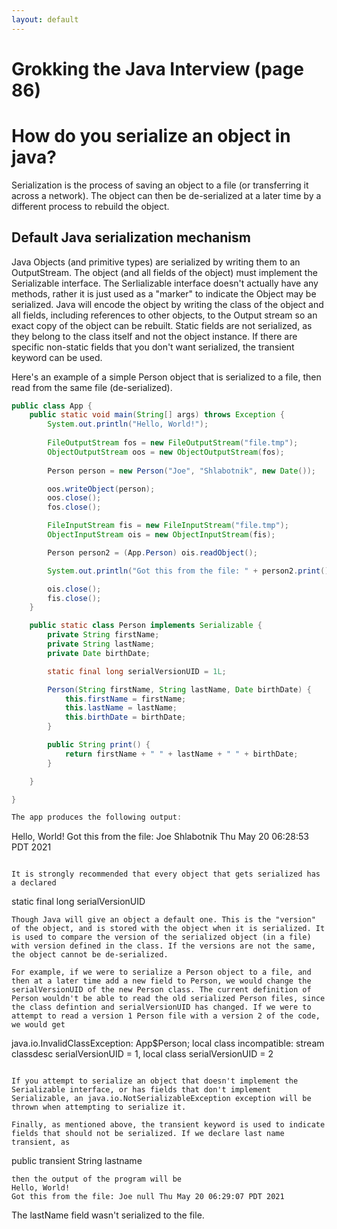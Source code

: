 ```yaml
---
layout: default
---
```

# Grokking the Java Interview (page 86)

# How do you serialize an object in java?


Serialization is the process of saving an object to a file (or transferring it across a network). The object can then be de-serialized at a later time by a different process to rebuild the object. 

## Default Java serialization mechanism

Java Objects (and primitive types) are serialized by writing them to an OutputStream. The object (and all fields of the object) must implement the Serializable interface. The Serlializable interface doesn't actually have any methods, rather it is just used as a "marker" to indicate the Object may be serialized. Java will encode the object by writing the class of the object and all fields, including references to other objects, to the Output stream so an exact copy of the object can be rebuilt. Static fields are not serialized, as they belong to the class itself and not the object instance. If there are specific non-static fields that you don't want serialized, the transient keyword can be used.

Here's an example of a simple Person object that is serialized to a file, then read from the same file (de-serialized).

```java
public class App {
    public static void main(String[] args) throws Exception {
        System.out.println("Hello, World!");
        
        FileOutputStream fos = new FileOutputStream("file.tmp");
        ObjectOutputStream oos = new ObjectOutputStream(fos);
  
        Person person = new Person("Joe", "Shlabotnik", new Date());

        oos.writeObject(person);
        oos.close();
        fos.close();

        FileInputStream fis = new FileInputStream("file.tmp");
        ObjectInputStream ois = new ObjectInputStream(fis);

        Person person2 = (App.Person) ois.readObject();

        System.out.println("Got this from the file: " + person2.print());

        ois.close();
        fis.close();
    }

    public static class Person implements Serializable {
        private String firstName;
        private String lastName;
        private Date birthDate;

        static final long serialVersionUID = 1L;

        Person(String firstName, String lastName, Date birthDate) {
            this.firstName = firstName;
            this.lastName = lastName;
            this.birthDate = birthDate;
        }

        public String print() {
            return firstName + " " + lastName + " " + birthDate;
        }

    }

}

The app produces the following output:

```
Hello, World!
Got this from the file: Joe Shlabotnik Thu May 20 06:28:53 PDT 2021
```

It is strongly recommended that every object that gets serialized has a declared
```
static final long serialVersionUID
```
Though Java will give an object a default one. This is the "version" of the object, and is stored with the object when it is serialized. It is used to compare the version of the serialized object (in a file) with version defined in the class. If the versions are not the same, the object cannot be de-serialized. 

For example, if we were to serialize a Person object to a file, and then at a later time add a new field to Person, we would change the serialVersionUID of the new Person class. The current definition of Person wouldn't be able to read the old serialized Person files, since the class defintion and serialVersionUID has changed. If we were to attempt to read a version 1 Person file with a version 2 of the code, we would get

```
java.io.InvalidClassException: App$Person; local class incompatible: stream classdesc serialVersionUID = 1, local class serialVersionUID = 2
```

If you attempt to serialize an object that doesn't implement the Serializable interface, or has fields that don't implement Serializable, an java.io.NotSerializableException exception will be thrown when attempting to serialize it.

Finally, as mentioned above, the transient keyword is used to indicate fields that should not be serialized. If we declare last name transient, as
```
public transient String lastname
```
then the output of the program will be
Hello, World!
Got this from the file: Joe null Thu May 20 06:29:07 PDT 2021
```

The lastName field wasn't serialized to the file.
